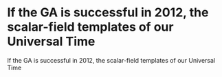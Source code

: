 # If the GA is successful in 2012, the scalar-field templates of our Universal Time

If the GA is successful in 2012, the scalar-field templates of our Universal Time